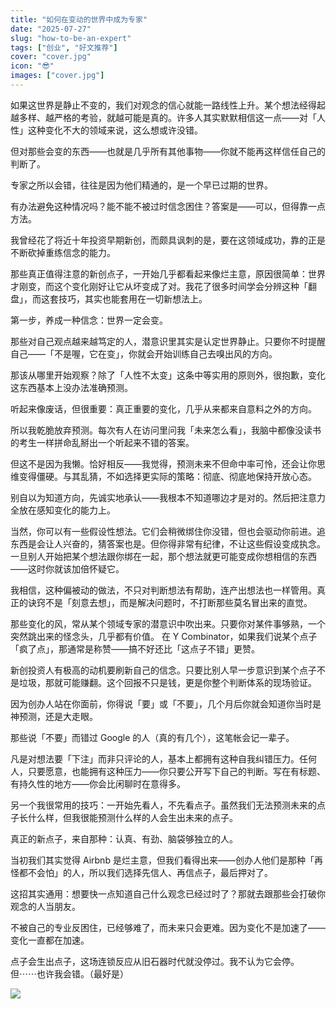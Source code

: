 ```yaml
---
title: "如何在变动的世界中成为专家"
date: "2025-07-27"
slug: "how-to-be-an-expert"
tags: ["创业", "好文推荐"]
cover: "cover.jpg"
icon: "😎"
images: ["cover.jpg"]
---
```

如果这世界是静止不变的，我们对观念的信心就能一路线性上升。某个想法经得起越多样、越严格的考验，就越可能是真的。许多人其实默默相信这一点——对「人性」这种变化不大的领域来说，这么想或许没错。



但对那些会变的东西——也就是几乎所有其他事物——你就不能再这样信任自己的判断了。



专家之所以会错，往往是因为他们精通的，是一个早已过期的世界。



有办法避免这种情况吗？能不能不被过时信念困住？答案是——可以，但得靠一点方法。



我曾经花了将近十年投资早期新创，而颇具讽刺的是，要在这领域成功，靠的正是不断砍掉重练信念的能力。



那些真正值得注意的新创点子，一开始几乎都看起来像烂主意，原因很简单：世界才刚变，而这个变化刚好让它从坏变成了对。我花了很多时间学会分辨这种「翻盘」，而这套技巧，其实也能套用在一切新想法上。



第一步，养成一种信念：世界一定会变。



那些对自己观点越来越笃定的人，潜意识里其实是认定世界静止。只要你不时提醒自己——「不是喔，它在变」，你就会开始训练自己去嗅出风的方向。



那该从哪里开始观察？除了「人性不太变」这条中等实用的原则外，很抱歉，变化这东西基本上没办法准确预测。



听起来像废话，但很重要：真正重要的变化，几乎从来都来自意料之外的方向。



所以我乾脆放弃预测。每次有人在访问里问我「未来怎么看」，我脑中都像没读书的考生一样拼命乱掰出一个听起来不错的答案。



但这不是因为我懒。恰好相反——我觉得，预测未来不但命中率可怜，还会让你思维变得僵硬。与其乱猜，不如选择更实际的策略：彻底、彻底地保持开放心态。



别自以为知道方向，先诚实地承认——我根本不知道哪边才是对的。然后把注意力全放在感知变化的能力上。



当然，你可以有一些假设性想法。它们会稍微绑住你没错，但也会驱动你前进。追东西是会让人兴奋的，猜答案也是。但你得非常有纪律，不让这些假设变成执念。
一旦别人开始把某个想法跟你绑在一起，那个想法就更可能变成你想相信的东西——这时你就该加倍怀疑它。



我相信，这种偏被动的做法，不只对判断想法有帮助，连产出想法也一样管用。真正的诀窍不是「刻意去想」，而是解决问题时，不打断那些莫名冒出来的直觉。



那些变化的风，常从某个领域专家的潜意识中吹出来。只要你对某件事够熟，一个突然跳出来的怪念头，几乎都有价值。
在 Y Combinator，如果我们说某个点子「疯了点」，那通常是称赞——搞不好还比「这点子不错」更赞。



新创投资人有极高的动机要刷新自己的信念。只要比别人早一步意识到某个点子不是垃圾，那就可能赚翻。这个回报不只是钱，更是你整个判断体系的现场验证。



因为创办人站在你面前，你得说「要」或「不要」，几个月后你就会知道你当时是神预测，还是大走眼。



那些说「不要」而错过 Google 的人（真的有几个），这笔帐会记一辈子。



凡是对想法要「下注」而非只评论的人，基本上都拥有这种自我纠错压力。任何人，只要愿意，也能拥有这种压力——你只要公开写下自己的判断。写在有标题、有持久性的地方——你会比闲聊时在意得多。



另一个我很常用的技巧：一开始先看人，不先看点子。虽然我们无法预测未来的点子长什么样，但我很能预测什么样的人会生出未来的点子。



真正的新点子，来自那种：认真、有劲、脑袋够独立的人。



当初我们其实觉得 Airbnb 是烂主意，但我们看得出来——创办人他们是那种「再怪都不会怕」的人，所以我们选择先信人、再信点子，最后押对了。



这招其实通用：想要快一点知道自己什么观念已经过时了？那就去跟那些会打破你观念的人当朋友。



不被自己的专业反困住，已经够难了，而未来只会更难。因为变化不是加速了——变化一直都在加速。



点子会生出点子，这场连锁反应从旧石器时代就没停过。我不认为它会停。
但⋯⋯也许我会错。（最好是）




![](https://prod-files-secure.s3.us-west-2.amazonaws.com/112d0858-5090-4d34-a606-b75eb8d65fd2/46476355-9cf3-4e99-9b7a-3531bc426380/1000202064.png?X-Amz-Algorithm=AWS4-HMAC-SHA256&X-Amz-Content-Sha256=UNSIGNED-PAYLOAD&X-Amz-Credential=ASIAZI2LB466VQX3KF4X%2F20250730%2Fus-west-2%2Fs3%2Faws4_request&X-Amz-Date=20250730T055605Z&X-Amz-Expires=3600&X-Amz-Security-Token=IQoJb3JpZ2luX2VjEIz%2F%2F%2F%2F%2F%2F%2F%2F%2F%2FwEaCXVzLXdlc3QtMiJHMEUCIQCKqemOPn2HvFsno9wUAexYvZaW%2Fa2N90HcwMt7Hg9kkAIgVWpRb5hat15Vtc9S6H0wW6UqXGXsR5CNRuLEO894vHgqiAQItf%2F%2F%2F%2F%2F%2F%2F%2F%2F%2FARAAGgw2Mzc0MjMxODM4MDUiDN1F1Uv6%2BpNmFtPdnCrcA0IeQvHA7GqLJ3IOduX6y0d%2BdcREWUAsx%2FCIuQLwhjpQScpSNLJ9kpJqGPjFSleTssiaUa762LQiujONcQvYUPUppPEcjY%2Bj0Pkx%2BlpILSE1AeGCrijy0N0R0dqRKv3Sr184KN95pbv72j0Fc0UAhlSjOe%2BnUKI61TJeKtCsh2gME3fnXrpoEfAPGkcvonhs3EKpODoVSn11CphN2TGMSGtMDap2cShAJ9enSpsMG8lLqZunHby0mggRl7k%2B%2F4bNi%2BdEYFU50C6rexsN6WO32T7HKOZmpGLh3THoqP%2BMC6czWVP42ISpXRNC3bdtl0cH7zsr0mEAzXRbD%2Fri7g%2FX%2FSg%2FpiShXhzlTGvU5L5ZP1xzFWf8AK4AonHE%2B3AAWhrjCV0ZKvM5xGBBq3E3xNjxG27jeN1nlxMfFI4qbGifMJ223huz7xHGPfIpxM706I1qcR%2BlbjyZLmjblAxrJcG3RxPnOZjoM%2BmaPqV%2Bg8%2FNNXr9GIcQsKp5b6%2B7gxL%2BjiaSKkNdZNULZ1mSUP8rdheXrrOY2JpeW5rKTo7oVSu%2BYC16XvBrXrkhC7sYF6s8fm8aOYJV4tP%2BFAUCqWkYcKNHiB5vlht1jChB5ePjjsQtfMlltBIupU%2FwBqpQFbL0MJe3psQGOqUBOtKJ%2BiIRf%2BKaFX8hSgExzYa8LuikFJj0vgNwbRUVTFqcGcWimgmq3A8XcKBjfUU6c1dD4sWC2RoKeAblRY1IHaQkHoytFnYAD6XdC74k1ycYiI%2Fy4PJXnFI6R5vOheOT7wVNLk%2BaWcsmivWc%2BEDVPoTp4ZP%2FFwGx53tyUwKobQUGFxrZDSMf9PgNiI1x%2FBllTCHCtVaXK15p%2B47r6zBfpYC0xmGn&X-Amz-Signature=96cf98a928c4312e64586d222c66e9197d33a26e62b9465c5a71f14c30580afd&X-Amz-SignedHeaders=host&x-amz-checksum-mode=ENABLED&x-id=GetObject)

